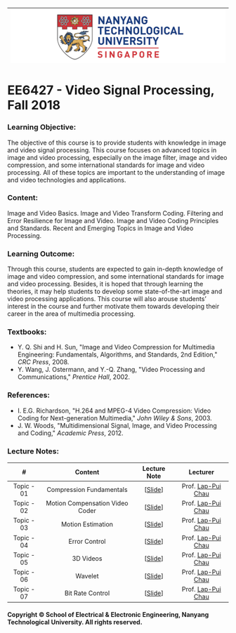 |![image](https://github.com/NTU-CCA/EE6427/blob/master/logo.png)|
|---|
# EE6427 - Video Signal Processing, Fall 2018

### Learning Objective:

The objective of this course is to provide students with knowledge in image and video signal processing. This course focuses on advanced topics in image and video processing, especially on the image filter, image and video compression, and some international standards for image and video processing. All of these topics are important to the understanding of image and video technologies and applications.

### Content:

Image and Video Basics. Image and Video Transform Coding. Filtering and Error Resilience for Image and Video. Image and Video Coding Principles and Standards. Recent and Emerging Topics in Image and Video Processing.

### Learning Outcome:

Through this course, students are expected to gain in-depth knowledge of image and video compression, and some international standards for image and video processing. Besides, it is hoped that through learning the theories, it may help students to develop some state-of-the-art image and video processing applications. This course will also arouse students’ interest in the course and further motivate them towards developing their career in the area of multimedia processing.

### Textbooks:

- Y. Q. Shi and H. Sun, "Image and Video Compression for Multimedia Engineering: Fundamentals, Algorithms, and Standards, 2nd Edition," <i>CRC Press</i>, 2008.
- Y. Wang, J. Ostermann, and Y.-Q. Zhang, "Video Processing and Communications," <i>Prentice Hall</i>, 2002.

### References:
 
- I. E.G. Richardson, "H.264 and MPEG-4 Video Compression: Video Coding for Next-generation Multimedia," <i>John Wiley & Sons</i>, 2003.
- J. W. Woods, "Multidimensional Signal, Image, and Video Processing and Coding," <i>Academic Press</i>, 2012.

### Lecture Notes:

|#|Content|Lecture Note|Lecturer|
|:---:|:---:|:---:|:---:|
|Topic - 01|Compression Fundamentals|[[Slide](https://github.com/NTU-CCA/EE6427/blob/master/Slides/1%20Compression%20Fundamentals.pdf)]|Prof. [Lap-Pui Chau](https://www.ntu.edu.sg/home/elpchau/)
|Topic - 02|Motion Compensation Video Coder|[[Slide](https://github.com/NTU-CCA/EE6427/blob/master/Slides/2%20Motion%20Compensated%20Video%20Coder.pdf)]|Prof. [Lap-Pui Chau](https://www.ntu.edu.sg/home/elpchau/)
|Topic - 03|Motion Estimation|[[Slide](https://github.com/NTU-CCA/EE6427/blob/master/Slides/3%20Motion%20Estimation.pdf)]|Prof. [Lap-Pui Chau](https://www.ntu.edu.sg/home/elpchau/)
|Topic - 04|Error Control|[[Slide](https://github.com/NTU-CCA/EE6427/blob/master/Slides/4%20Error%20Control.pdf)]|Prof. [Lap-Pui Chau](https://www.ntu.edu.sg/home/elpchau/)
|Topic - 05|3D Videos|[[Slide](https://github.com/NTU-CCA/EE6427/blob/master/Slides/5%203D%20Videos.pdf)]|Prof. [Lap-Pui Chau](https://www.ntu.edu.sg/home/elpchau/)
|Topic - 06|Wavelet|[[Slide](https://github.com/NTU-CCA/EE6427/blob/master/Slides/6%20Wavelet.pdf)]|Prof. [Lap-Pui Chau](https://www.ntu.edu.sg/home/elpchau/)
|Topic - 07|Bit Rate Control|[[Slide](https://github.com/NTU-CCA/EE6427/blob/master/Slides/6%20Wavelet.pdf)]|Prof. [Lap-Pui Chau](https://www.ntu.edu.sg/home/elpchau/)


#### Copyright © School of Electrical & Electronic Engineering, Nanyang Technological University. All rights reserved.
